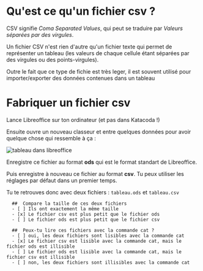 # Qu'est ce qu'un fichier csv ?

CSV signifie *Coma Separated Values*, qui peut se traduire par *Valeurs séparées par des virgules*.

Un fichier CSV n'est rien d'autre qu'un fichier texte qui permet de représenter un tableau (les valeurs de chaque cellule étant séparées par des virgules ou des points-virgules).

Outre le fait que ce type de fichie est très leger, il est souvent utilisé pour importer/exporter des données contenues dans un tableau

# Fabriquer un fichier csv

Lance Libreoffice sur ton ordinateur (et pas dans Katacoda !)

Ensuite ouvre un nouveau classeur et entre quelques données pour avoir quelque chose qui ressemble à ça :

<img src="./assets/tableau.png" alt="tableau dans libreoffice"/>

Enregistre ce fichier au format **ods** qui est le format standart de Libreoffice.

Puis enregistre à nouveau ce fichier au format **csv**. Tu peux utiliser les réglages par défaut dans un premier temps.

Tu te retrouves donc avec deux fichiers : `tableau.ods` et `tableau.csv`

```{quizdown} 
  ##  Compare la taille de ces deux fichiers 
  - [ ] Ils ont exactement la même taille
  - [x] Le fichier csv est plus petit que le fichier ods
  - [ ] Le fichier ods est plus petit que le fichier csv
```

```{quizdown} 
  ##  Peux-tu lire ces fichiers avec la commande cat ? 
  - [ ] oui, les deux fichiers sont lisibles avec la commande cat
  - [x] Le fichier csv est lisible avec la commande cat, mais le fichier ods est illisible
  - [ ] Le fichier ods est lisible avec la commande cat, mais le fichier csv est illisible
  - [ ] non, les deux fichiers sont illisibles avec la commande cat
